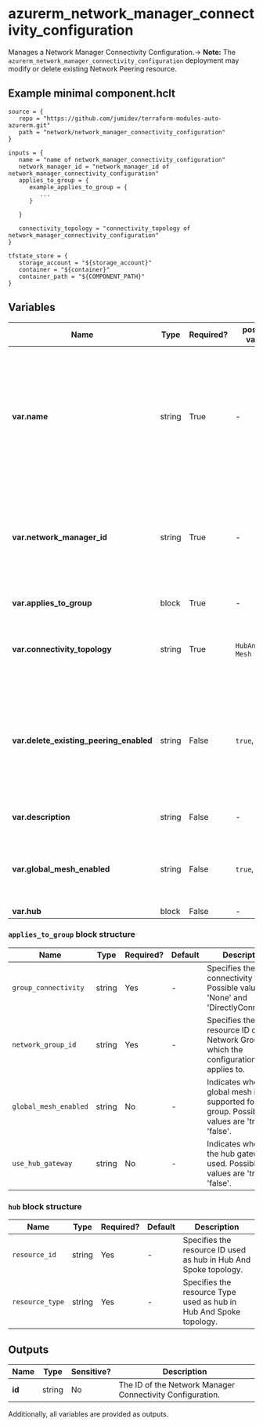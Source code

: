 # azurerm_network_manager_connectivity_configuration

Manages a Network Manager Connectivity Configuration.-> **Note:** The `azurerm_network_manager_connectivity_configuration` deployment may modify or delete existing Network Peering resource.

## Example minimal component.hclt

```hcl
source = {
   repo = "https://github.com/jumidev/terraform-modules-auto-azurerm.git" 
   path = "network/network_manager_connectivity_configuration" 
}

inputs = {
   name = "name of network_manager_connectivity_configuration" 
   network_manager_id = "network_manager_id of network_manager_connectivity_configuration" 
   applies_to_group = {
      example_applies_to_group = {
         ...
      }
  
   }
 
   connectivity_topology = "connectivity_topology of network_manager_connectivity_configuration" 
}

tfstate_store = {
   storage_account = "${storage_account}" 
   container = "${container}" 
   container_path = "${COMPONENT_PATH}" 
}

```

## Variables

| Name | Type | Required? |  possible values |  Description |
| ---- | ---- | --------- |  ----------- | ----------- |
| **var.name** | string | True | -  |  Specifies the name which should be used for this Network Manager Connectivity Configuration. Changing this forces a new Network Manager Connectivity Configuration to be created. | 
| **var.network_manager_id** | string | True | -  |  Specifies the ID of the Network Manager. Changing this forces a new Network Manager Connectivity Configuration to be created. | 
| **var.applies_to_group** | block | True | -  |  An `applies_to_group` block. | 
| **var.connectivity_topology** | string | True | `HubAndSpoke`, `Mesh`  |  Specifies the connectivity topology type. Possible values are `HubAndSpoke` and `Mesh`. | 
| **var.delete_existing_peering_enabled** | string | False | `true`, `false`  |  Indicates whether to remove current existing Virtual Network Peering in the Connectivity Configuration affected scope. Possible values are `true` and `false`. | 
| **var.description** | string | False | -  |  A description of the Connectivity Configuration. | 
| **var.global_mesh_enabled** | string | False | `true`, `false`  |  Indicates whether to global mesh is supported. Possible values are `true` and `false`. | 
| **var.hub** | block | False | -  |  A `hub` block. | 

### `applies_to_group` block structure

| Name | Type | Required? | Default | Description |
| ---- | ---- | --------- | ------- | ----------- |
| `group_connectivity` | string | Yes | - | Specifies the group connectivity type. Possible values are 'None' and 'DirectlyConnected'. |
| `network_group_id` | string | Yes | - | Specifies the resource ID of Network Group which the configuration applies to. |
| `global_mesh_enabled` | string | No | - | Indicates whether to global mesh is supported for this group. Possible values are 'true' and 'false'. |
| `use_hub_gateway` | string | No | - | Indicates whether the hub gateway is used. Possible values are 'true' and 'false'. |

### `hub` block structure

| Name | Type | Required? | Default | Description |
| ---- | ---- | --------- | ------- | ----------- |
| `resource_id` | string | Yes | - | Specifies the resource ID used as hub in Hub And Spoke topology. |
| `resource_type` | string | Yes | - | Specifies the resource Type used as hub in Hub And Spoke topology. |



## Outputs

| Name | Type | Sensitive? | Description |
| ---- | ---- | --------- | --------- |
| **id** | string | No  | The ID of the Network Manager Connectivity Configuration. | 

Additionally, all variables are provided as outputs.

